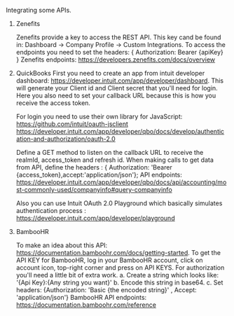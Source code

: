 Integrating some APIs.

1. Zenefits

   Zenefits provide a key to access the REST API. This key cand be found in: Dashboard -> Company Profile -> Custom Integrations.
   To access the endpoints you need to set the headers: { Authorization: Bearer {apiKey} }
   Zenefits endpoints: https://developers.zenefits.com/docs/overview

2) QuickBooks
   First you need to create an app from intuit developer dashboard: https://developer.intuit.com/app/developer/dashboard. This will generate your Client id and Client secret that you'll need for login. Here you also need to set your callback URL because this is how you receive the access token.

   For login you need to use their own library for JavaScript:
   https://github.com/intuit/oauth-jsclient
   https://developer.intuit.com/app/developer/qbo/docs/develop/authentication-and-authorization/oauth-2.0

   Define a GET method to listen on the callback URL to receive the realmId, access_token and refresh id.
   When making calls to get data from API, define the headers : { Authorization: 'Bearer {access_token},accept:'application/json'};
   API endpoints: https://developer.intuit.com/app/developer/qbo/docs/api/accounting/most-commonly-used/companyinfo#query-companyinfo

   Also you can use Intuit OAuth 2.0 Playground which basically simulates authentication process : https://developer.intuit.com/app/developer/playground

3) BambooHR

   To make an idea about this API: https://documentation.bamboohr.com/docs/getting-started.
   To get the API KEY for BambooHR, log in your BambooHR account, click on account icon, top-right corner and press on API KEYS. For authorization you'll need a little bit of extra work.
   a. Create a string which looks like: '{Api Key}:{Any string you want}'
   b. Encode this string in base64.
   c. Set headers: {Authorization: 'Basic {the encoded string}' , Accept: 'application/json'}
   BambooHR API endpoints: https://documentation.bamboohr.com/reference
